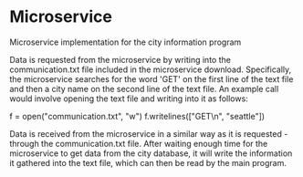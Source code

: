 # Microservice
Microservice implementation for the city information program

Data is requested from the microservice by writing into the communication.txt file included in the microservice download. Specifically, the microservice searches for the word 'GET' on the first line of the text file and then a city name on the second line of the text file. An example call would involve opening the text file and writing into it as follows: 

f = open("communication.txt", "w")
f.writelines(["GET\n", "seattle"])

Data is received from the microservice in a similar way as it is requested - through the communication.txt file. After waiting enough time for the microservice to get data from the city database, it will write the information it gathered into the text file, which can then be read by the main program. 

